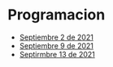 # Programacion

- [Septiembre 2 de 2021](septiembre_2_2021/readme.md)
- [Septiembre 9 de 2021](septiembre_9_2021/readme.md)
- [Septirmbre 13 de 2021](septiembre_13_2021/readme.md)